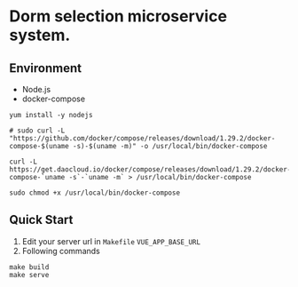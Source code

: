 # Dorm selection microservice system.

## Environment

- Node.js
- docker-compose

``` shell
yum install -y nodejs

# sudo curl -L "https://github.com/docker/compose/releases/download/1.29.2/docker-compose-$(uname -s)-$(uname -m)" -o /usr/local/bin/docker-compose

curl -L https://get.daocloud.io/docker/compose/releases/download/1.29.2/docker-compose-`uname -s`-`uname -m` > /usr/local/bin/docker-compose

sudo chmod +x /usr/local/bin/docker-compose

```

## Quick Start

1. Edit your server url in `Makefile` `VUE_APP_BASE_URL`
2. Following commands

```shell
make build
make serve
```
